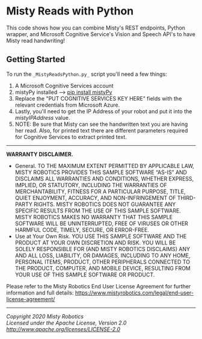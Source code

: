 # Misty Reads with Python

This code shows how you can combine Misty's REST endpoints, Python wrapper, and Microsoft Cognitive Service's Vision and Speech API's to have Misty read handwriting!

## Getting Started

To run the `_MistyReadsPython.py_` script you'll need a few things:

1. A Microsoft Cognitive Services account
1. mistyPy installed --> [pip install mistyPy](https://github.com/MistyCommunity/Wrapper-Python)
1. Replace the "PUT COGNITIVE SERVICES KEY HERE" fields with the relevant credentials from Microsoft Azure.
1. Lastly, you'll need to get the IP Address of your robot and put it into the _mistyIPAddress_ value.
1. NOTE: Be sure that Misty can see the handwritten text you are having her read. Also, for printed text there are different parameters required for Cognitive Services to extract printed text.

---

**WARRANTY DISCLAIMER.**

* General. TO THE MAXIMUM EXTENT PERMITTED BY APPLICABLE LAW, MISTY ROBOTICS PROVIDES THIS SAMPLE SOFTWARE “AS-IS” AND DISCLAIMS ALL WARRANTIES AND CONDITIONS, WHETHER EXPRESS, IMPLIED, OR STATUTORY, INCLUDING THE WARRANTIES OF MERCHANTABILITY, FITNESS FOR A PARTICULAR PURPOSE, TITLE, QUIET ENJOYMENT, ACCURACY, AND NON-INFRINGEMENT OF THIRD-PARTY RIGHTS. MISTY ROBOTICS DOES NOT GUARANTEE ANY SPECIFIC RESULTS FROM THE USE OF THIS SAMPLE SOFTWARE. MISTY ROBOTICS MAKES NO WARRANTY THAT THIS SAMPLE SOFTWARE WILL BE UNINTERRUPTED, FREE OF VIRUSES OR OTHER HARMFUL CODE, TIMELY, SECURE, OR ERROR-FREE.
* Use at Your Own Risk. YOU USE THIS SAMPLE SOFTWARE AND THE PRODUCT AT YOUR OWN DISCRETION AND RISK. YOU WILL BE SOLELY RESPONSIBLE FOR (AND MISTY ROBOTICS DISCLAIMS) ANY AND ALL LOSS, LIABILITY, OR DAMAGES, INCLUDING TO ANY HOME, PERSONAL ITEMS, PRODUCT, OTHER PERIPHERALS CONNECTED TO THE PRODUCT, COMPUTER, AND MOBILE DEVICE, RESULTING FROM YOUR USE OF THIS SAMPLE SOFTWARE OR PRODUCT.

Please refer to the Misty Robotics End User License Agreement for further information and full details: https://www.mistyrobotics.com/legal/end-user-license-agreement/

--- 

*Copyright 2020 Misty Robotics*<br>
*Licensed under the Apache License, Version 2.0*<br>
*http://www.apache.org/licenses/LICENSE-2.0*
